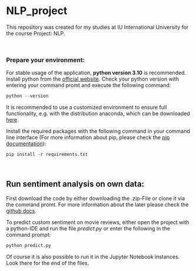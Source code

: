 # NLP_project
This repository was created for my studies at IU International University for the course Project: NLP.

&nbsp;

### Prepare your environment:

For stable usage of the application, **python version 3.10** is recommended. Install python from the [official website](https://www.python.org/). Check your python version with entering your command promt and execute the following command:

```python
python --version 
```

It is recommended to use a customized environment to ensure full functionality, e.g. with the distribution anaconda, which can be downloaded [here](https://www.anaconda.com/products/distribution).

Install the required packages with the following command in your command line interface (For more information about pip, please check the [pip documentation](https://pip.pypa.io/en/latest/user_guide/)):

```python
pip install -r requirements.txt 
```

&nbsp;

## Run sentiment analysis on own data:

First download the code by either downloading the .zip-File or clone it via the command promt. For more information about the later please check the [github docs](https://docs.github.com/en/repositories/creating-and-managing-repositories/cloning-a-repository).

To predict custom sentiment on movie reviews, either open the project with a python-IDE and run the file *predict.py* or enter the following in the command prompt:

```python
python predict.py 
```

Of course it is also possible to run it in the Jupyter Notebook instances. Look there for the end of the files.
&nbsp;
